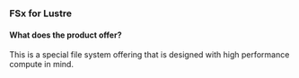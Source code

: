 ### FSx for Lustre

#### What does the product offer?

This is a special file system offering that is designed with high performance compute in mind.

